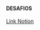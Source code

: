 #### DESAFIOS

[Link Notion](https://www.notion.so/Vers-o-2-0-Proffy-eefca1b981694cd0a895613bc6235970)